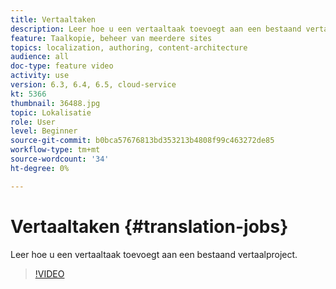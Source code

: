 ```yaml
---
title: Vertaaltaken
description: Leer hoe u een vertaaltaak toevoegt aan een bestaand vertaalproject.
feature: Taalkopie, beheer van meerdere sites
topics: localization, authoring, content-architecture
audience: all
doc-type: feature video
activity: use
version: 6.3, 6.4, 6.5, cloud-service
kt: 5366
thumbnail: 36488.jpg
topic: Lokalisatie
role: User
level: Beginner
source-git-commit: b0bca57676813bd353213b4808f99c463272de85
workflow-type: tm+mt
source-wordcount: '34'
ht-degree: 0%

---
```



# Vertaaltaken {#translation-jobs}

Leer hoe u een vertaaltaak toevoegt aan een bestaand vertaalproject.

>[!VIDEO](https://video.tv.adobe.com/v/36488?quality=12&learn=on)
